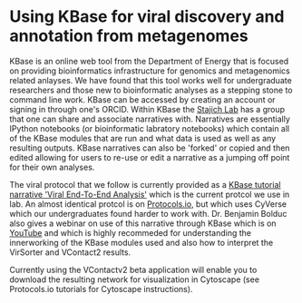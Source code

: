 # Using KBase for viral discovery and annotation from metagenomes

KBase is an online web tool from the Department of Energy that is focused on providing bioinformatics infrastructure for genomics and metagenomics related anlayses. We have found that this tool works well for undergraduate researchers and those new to bioinformatic analyses as a stepping stone to command line work.
KBase can be accessed by creating an account or signing in through one's ORCID. Within KBase the [Stajich Lab](https://narrative.kbase.us/#/orgs/stajichlab) has a group that one can share and associate narratives with. Narratives are essentially IPython notebooks (or bioinformatic labratory notebooks) which contain all of the KBase modules that are run and what data is used as well as any resulting outputs. KBase narratives can also be 'forked' or copied and then edited allowing for users to re-use or edit a narrative as a jumping off point for their own analyses.

The viral protocol that we follow is currently provided as a [KBase tutorial narrative 'Viral End-To-End Analysis'](https://kbase.us/n/75811/85/) which is the current protcol we use in lab.
An almost identical protcol is on [Protocols.io](https://www.protocols.io/view/processing-a-viral-metagenome-using-ivirus-buisnuee), but which uses CyVerse which our undergraduates found harder to work with.
Dr. Benjamin Bolduc also gives a webinar on use of this narrative through KBase which is on [YouTube](https://www.youtube.com/watch?v=WbQeOzdyTbc) and which is highly recommeded for understanding the innerworking of the KBase modules used and also how to interpret the VirSorter and VContact2 results.

Currently using the VContactv2 beta application will enable you to download the resulting network for visualization in Cytoscape (see Protocols.io tutorials for Cytoscape instructions). 
